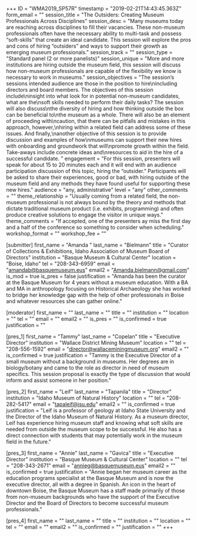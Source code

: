 +++
ID = "WMA2019_SP57R"
timestamp = "2019-02-21T14:43:45.363Z"
form_email = ""
session_title = "The Outsiders: Creating Museum Professionals Across Disciplines"
session_desc = "Many museums today are reaching across disciplines to fill their vacancies. These non-museum professionals often have the necessary ability to multi-task and possess “soft-skills” that create an ideal candidate. This session will explore the pros and cons of hiring “outsiders” and ways to support their growth as emerging museum professionals."
session_track = ""
session_type = "Standard panel (2 or more panelists)"
session_unique = "More and more institutions are hiring outside the museum field, this session will discuss how non-museum professionals are capable of the flexibility we know is necessary to work in museums."
session_objectives = "The session’s sessions intended audience are those in the position to hire\nincluding directors and board members. The objectives of this session include\ninsight into what look for in potential non-museum candidates, what are the\nsoft skills needed to perform their daily tasks? The session will also discuss\nthe diversity of hiring and how thinking outside the box can be beneficial to\nthe museum as a whole. There will also be an element of proceeding with\ncaution, that there can be pitfalls and mistakes in this approach, however,\nhiring within a related field can address some of these issues. And finally,\nanother objective of this session is to provide discussion and examples of how\nmuseums can support their new hires with onboarding and groundwork that will\npromote growth within the field. Take-aways include concrete ideas and\nresources to aid in the hire of a successful candidate. "
engagement = "For this session, presenters will speak for about 15 to 20 minutes each and it will end with an audience participation discussion of this topic, hiring the “outsider.” Participants will be asked to share their experiences, good or bad, with hiring outside of the museum field and any methods they have found useful for supporting these new hires."
audience = "any, administrative"
level = "any"
other_comments = ""
theme_relationship = "Usually coming from a related field, the non-museum professional is not always bound by the theory and methods that dictate traditional museum product (i.e. exhibits, programming) and often produce creative solutions to engage the visitor in unique ways."
theme_comments = "If accepted, one of the presenters ay miss the first day and a half of the conference so something to consider when scheduling."
workshop_format = ""
workshop_fee = ""

[submitter]
first_name = "Amanda "
last_name = "Bielmann"
title = "Curator of Collections & Exhibitions, Idaho Association of Museum Board of Directors"
institution = "Basque Museum & Cultural Center"
location = "Boise, Idaho"
tel = "208-343-6959"
email = "amandab@basquemuseum.eus"
email2 = "Amanda.bielmann@gmail.com"
is_mod = true
is_pres = false
justification = "Amanda has been the curator at the Basque Museum for 4 years without a museum education. With a BA and MA in anthropology focusing on Historical Archaeology she has worked to bridge her knowledge gap with the help of other professionals in Boise and whatever resources she can gather online."

[moderator]
first_name = ""
last_name = ""
title = ""
institution = ""
location = ""
tel = ""
email = ""
email2 = ""
is_pres = ""
is_confirmed = true
justification = ""

[pres_1]
first_name = "Tammy"
last_name = "Copelan"
title = "Executive Director"
institution = "Wallace District Mining Museum"
location = ""
tel = "208-556-1592"
email = "director@wallaceminingmuseum.org"
email2 = ""
is_confirmed = true
justification = "Tammy is the Executive Director of a small museum without a background in museums. Her degrees are in biology/botany and came to the role as director in need of museum specifics. This session proposal is exactly the type of discussion that would inform and assist someone in her position."

[pres_2]
first_name = "Leif"
last_name = "Tapanila"
title = "Director"
institution = "Idaho Museum of Natural History"
location = ""
tel = "208-282-5417"
email = "tapaleif@isu.edu"
email2 = ""
is_confirmed = true
justification = "Leif is a professor of geology at Idaho State University and the Director of the Idaho Museum of Natural History. As a museum director, Leif has experience hiring museum staff and knowing what soft skills are needed from outside the museum scope to be successful. He also has a direct connection with students that may potentially work in the museum field in the future."

[pres_3]
first_name = "Annie"
last_name = "Gavica"
title = "Executive Director"
institution = "Basque Museum & Cultural Center"
location = ""
tel = "208-343-2671"
email = "annieg@basquemuseum.eus"
email2 = ""
is_confirmed = true
justification = "Annie began her museum career as the education programs specialist at the Basque Museum and is now the executive director, all with a degree in Spanish. An icon in the heart of downtown Boise, the Basque Museum has a staff made primarily of those from non-museum backgrounds who have the support of the Executive Director and the Board of Directors to become successful museum professionals."

[pres_4]
first_name = ""
last_name = ""
title = ""
institution = ""
location = ""
tel = ""
email = ""
email2 = ""
is_confirmed = ""
justification = ""
+++
